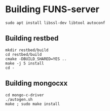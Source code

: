 # Building FUNS-server

`sudo apt install libssl-dev libtool autoconf`

## Building restbed
```git clone --recursive https://github.com/corvusoft/restbed.git
mkdir restbed/build
cd restbed/build
cmake -DBUILD_SHARED=YES ..
make -j 5 install
cd -
```
## Building mongocxx
```git clone -b r1.3 https://github.com/mongodb/mongo-c-driver
cd mongo-c-driver
./autogen.sh
make ; sudo make install
```

